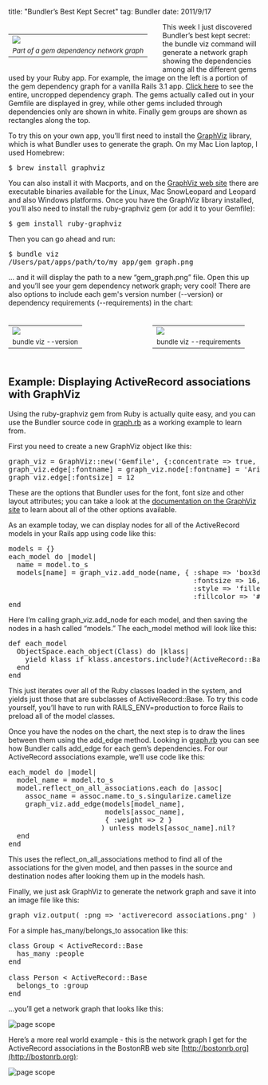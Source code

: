 title: "Bundler’s Best Kept Secret"
tag: Bundler
date: 2011/9/17

<div style="float: left; padding: 7px 30px 10px 0px">
<table cellpadding="0" cellspacing="0" border="0">
  <tr><td><img src="http://patshaughnessy.net/assets/2011/9/17/gem_graph_cropped.png"></td></tr>
  <tr><td align="center"><small><i>Part of a gem dependency network graph</i></small></td></tr>
</table>
</div>

This week I just discovered Bundler’s best kept secret: the <span class="code">bundle viz</span> command will generate a network graph showing the dependencies among all the different gems used by your Ruby app. For example, the image on the left is a portion of the gem dependency graph for a vanilla Rails 3.1 app. [Click here](http://patshaughnessy.net/assets/2011/9/17/gem_graph.png) to see the entire, uncropped dependency graph. The gems actually called out in your Gemfile are displayed in grey, while other gems included through dependencies only are shown in white. Finally gem groups are shown as rectangles along the top.

To try this on your own app, you’ll first need to install the [GraphViz](http://www.graphviz.org/) library, which is what Bundler uses to generate the graph. On my Mac Lion laptop, I used Homebrew:

<pre type="console">
$ brew install graphviz
</pre>

You can also install it with Macports, and on the [GraphViz web site](http://www.graphviz.org/Download.php) there are executable binaries available for the Linux, Mac SnowLeopard and Leopard and also Windows platforms. Once you have the GraphViz library installed, you’ll also need to install the ruby-graphviz gem (or add it to your Gemfile):

<pre type="console">
$ gem install ruby-graphviz
</pre>

Then you can go ahead and run:

<pre type="console">
$ bundle viz
/Users/pat/apps/path/to/my_app/gem_graph.png
</pre>

... and it will display the path to a new “gem_graph.png” file. Open this up and you’ll see your gem dependency network graph; very cool! There are also options to include each gem's version number (<span class="code">--version</span>) or dependency requirements (<span class="code">--requirements</span>) in the chart:

<div style="float: left; padding: 7px 30px 10px 0px">
<table cellpadding="0" cellspacing="0" border="0">
  <tr><td><img src="http://patshaughnessy.net/assets/2011/9/17/gem_graph_version.png"></td></tr>
  <tr><td align="center"><small>bundle viz --version</small></td></tr>
</table>
</div>

<div style="float: right; padding: 7px 30px 10px 0px">
<table cellpadding="0" cellspacing="0" border="0">
  <tr><td><img src="http://patshaughnessy.net/assets/2011/9/17/gem_graph_requirements.png"></td></tr>
  <tr><td align="center"><small>bundle viz --requirements</small></td></tr>
</table>
</div>

<div style="clear: both"></div>

## Example: Displaying ActiveRecord associations with GraphViz

Using the ruby-graphviz gem from Ruby is actually quite easy, and you can use the Bundler source code in [graph.rb](https://github.com/carlhuda/bundler/blob/1-0-stable/lib/bundler/graph.rb) as a working example to learn from.

First you need to create a new GraphViz object like this:

<pre type="ruby">
graph_viz = GraphViz::new('Gemfile', {:concentrate => true, :normalize => true, :nodesep => 0.55})
graph_viz.edge[:fontname] = graph_viz.node[:fontname] = 'Arial, Helvetica, SansSerif'
graph_viz.edge[:fontsize] = 12
</pre>

These are the options that Bundler uses for the font, font size and other layout attributes; you can take a look at the [documentation on the GraphViz site](http://www.graphviz.org/doc/info/attrs.html) to learn about all of the other options available.

As an example today, we can display nodes for all of the ActiveRecord models in your Rails app using code like this:

<pre type="ruby">
models = {}
each_model do |model|
  name = model.to_s
  models[name] = graph_viz.add_node(name, { :shape => 'box3d',
                                            :fontsize => 16,
                                            :style => 'filled',
                                            :fillcolor => '#B9B9D5' } )
end
</pre>

Here I’m calling graph_viz.add_node for each model, and then saving the nodes in a hash called “models.” The <span class="code">each_model</span> method will look like this:

<pre type="ruby">
def each_model
  ObjectSpace.each_object(Class) do |klass|
    yield klass if klass.ancestors.include?(ActiveRecord::Base) && klass != ActiveRecord::Base
  end
end
</pre>

This just iterates over all of the Ruby classes loaded in the system, and yields just those that are subclasses of ActiveRecord::Base. To try this code yourself, you’ll have to run with RAILS_ENV=production to force Rails to preload all of the model classes.

Once you have the nodes on the chart, the next step is to draw the lines between them using the <span class="code">add_edge</span> method. Looking in [graph.rb](https://github.com/carlhuda/bundler/blob/1-0-stable/lib/bundler/graph.rb) you can see how Bundler calls <span class="code">add_edge</span> for each gem’s dependencies. For our ActiveRecord associations example, we’ll use code like this:

<pre type="ruby">
each_model do |model|
  model_name = model.to_s
  model.reflect_on_all_associations.each do |assoc|
    assoc_name = assoc.name.to_s.singularize.camelize
    graph_viz.add_edge(models[model_name],
                       models[assoc_name],
                       { :weight => 2 }
                      ) unless models[assoc_name].nil?
  end
end
</pre>

This uses the reflect_on_all_associations method to find all of the associations for the given model, and then passes in the source and destination nodes after looking them up in the models hash.

Finally, we just ask GraphViz to generate the network graph and save it into an image file like this:

<pre type="ruby">
graph_viz.output( :png => 'activerecord_associations.png' )
</pre>

For a simple has_many/belongs_to assocation like this: 

<pre type="ruby">
class Group < ActiveRecord::Base
  has_many :people
end

class Person < ActiveRecord::Base
  belongs_to :group
end
</pre>

...you’ll get a network graph that looks like this:

![page scope](http://patshaughnessy.net/assets/2011/9/17/activerecord_associations.png)

Here’s a more real world example - this is the network graph I get for the ActiveRecord associations in the BostonRB web site [http://bostonrb.org](http://bostonrb.org):

![page scope](http://patshaughnessy.net/assets/2011/9/17/bostonrb_models.png)
